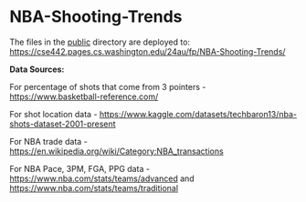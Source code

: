 # NBA-Shooting-Trends

The files in the [public](/public) directory are deployed to: https://cse442.pages.cs.washington.edu/24au/fp/NBA-Shooting-Trends/


**Data Sources:**

For percentage of shots that come from 3 pointers - https://www.basketball-reference.com/

For shot location data - https://www.kaggle.com/datasets/techbaron13/nba-shots-dataset-2001-present

For NBA trade data - https://en.wikipedia.org/wiki/Category:NBA_transactions

For NBA Pace, 3PM, FGA, PPG data - https://www.nba.com/stats/teams/advanced and https://www.nba.com/stats/teams/traditional